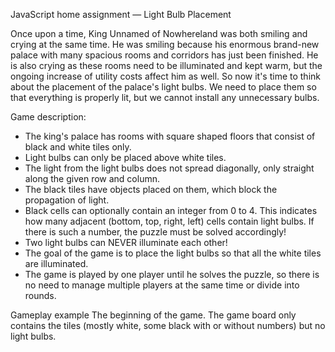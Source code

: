 JavaScript home assignment — Light Bulb Placement

Once upon a time, King Unnamed of Nowhereland was both smiling and crying at the same time. He was smiling because his enormous brand-new palace with many spacious rooms and corridors has just been finished. He is also crying as these rooms need to be illuminated and kept warm, but the ongoing increase of utility costs affect him as well. So now it's time to think about the placement of the palace's light bulbs. We need to place them so that everything is properly lit, but we cannot install any unnecessary bulbs.

Game description:
- The king's palace has rooms with square shaped floors that consist of black and white tiles only.
- Light bulbs can only be placed above white tiles.
- The light from the light bulbs does not spread diagonally, only straight along the given row and column.
- The black tiles have objects placed on them, which block the propagation of light.
- Black cells can optionally contain an integer from 0 to 4. This indicates how many adjacent (bottom, top, right, left) cells contain light bulbs. If there is such a number, the puzzle must be solved accordingly!
- Two light bulbs can NEVER illuminate each other!
- The goal of the game is to place the light bulbs so that all the white tiles are illuminated.
- The game is played by one player until he solves the puzzle, so there is no need to manage multiple players at the same time or divide into rounds.

Gameplay example
The beginning of the game. The game board only contains the tiles (mostly white, some black with or without numbers) but no light bulbs.
